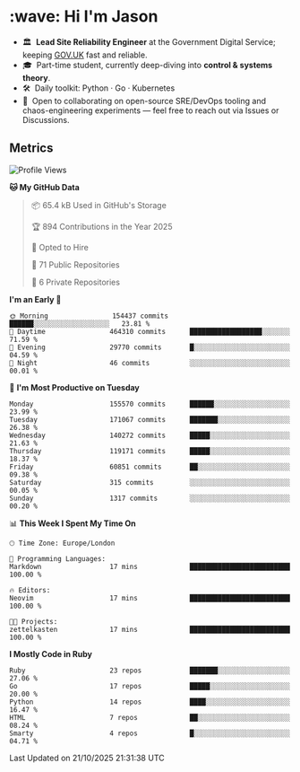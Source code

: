 <h1 align="left" id="jason-title">:wave: Hi I'm Jason</h1>

- 🏛️ &nbsp;**Lead Site Reliability Engineer** at the Government Digital Service; keeping [GOV.UK](https://www.gov.uk/) fast and reliable.
- 🎓 &nbsp;Part-time student, currently deep-diving into **control & systems theory**.  
- 🛠️ &nbsp;Daily toolkit: Python · Go · Kubernetes  
- 🤝 &nbsp;Open to collaborating on open-source SRE/DevOps tooling and chaos-engineering experiments — feel free to reach out via Issues or Discussions.


<h2>Metrics</h2>

<!--START_SECTION:waka-->
![Profile Views](http://img.shields.io/badge/Profile%20Views-0-blue)

**🐱 My GitHub Data** 

> 📦 65.4 kB Used in GitHub's Storage 
 > 
> 🏆 894 Contributions in the Year 2025
 > 
> 💼 Opted to Hire
 > 
> 📜 71 Public Repositories 
 > 
> 🔑 6 Private Repositories 
 > 
**I'm an Early 🐤** 

```text
🌞 Morning                154437 commits      ██████░░░░░░░░░░░░░░░░░░░   23.81 % 
🌆 Daytime                464310 commits      ██████████████████░░░░░░░   71.59 % 
🌃 Evening                29770 commits       █░░░░░░░░░░░░░░░░░░░░░░░░   04.59 % 
🌙 Night                  46 commits          ░░░░░░░░░░░░░░░░░░░░░░░░░   00.01 % 
```
📅 **I'm Most Productive on Tuesday** 

```text
Monday                   155570 commits      ██████░░░░░░░░░░░░░░░░░░░   23.99 % 
Tuesday                  171067 commits      ███████░░░░░░░░░░░░░░░░░░   26.38 % 
Wednesday                140272 commits      █████░░░░░░░░░░░░░░░░░░░░   21.63 % 
Thursday                 119171 commits      █████░░░░░░░░░░░░░░░░░░░░   18.37 % 
Friday                   60851 commits       ██░░░░░░░░░░░░░░░░░░░░░░░   09.38 % 
Saturday                 315 commits         ░░░░░░░░░░░░░░░░░░░░░░░░░   00.05 % 
Sunday                   1317 commits        ░░░░░░░░░░░░░░░░░░░░░░░░░   00.20 % 
```


📊 **This Week I Spent My Time On** 

```text
🕑︎ Time Zone: Europe/London

💬 Programming Languages: 
Markdown                 17 mins             █████████████████████████   100.00 % 

🔥 Editors: 
Neovim                   17 mins             █████████████████████████   100.00 % 

🐱‍💻 Projects: 
zettelkasten             17 mins             █████████████████████████   100.00 % 
```

**I Mostly Code in Ruby** 

```text
Ruby                     23 repos            ███████░░░░░░░░░░░░░░░░░░   27.06 % 
Go                       17 repos            █████░░░░░░░░░░░░░░░░░░░░   20.00 % 
Python                   14 repos            ████░░░░░░░░░░░░░░░░░░░░░   16.47 % 
HTML                     7 repos             ██░░░░░░░░░░░░░░░░░░░░░░░   08.24 % 
Smarty                   4 repos             █░░░░░░░░░░░░░░░░░░░░░░░░   04.71 % 
```




 Last Updated on 21/10/2025 21:31:38 UTC
<!--END_SECTION:waka-->

<!-- links -->

[issues page]: https://github.com/jasonBirchall/jasonBirchall/issues "jasonBirchall/issues"
